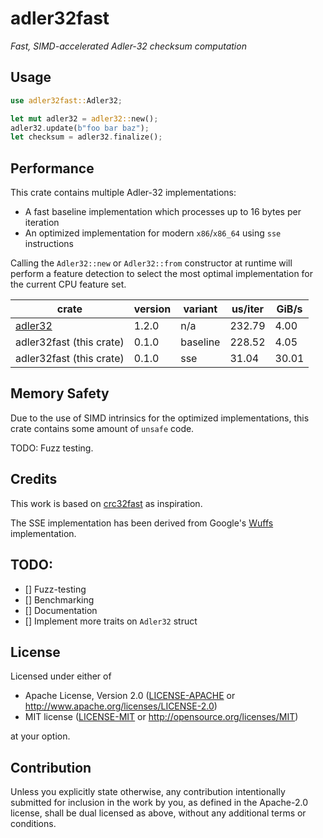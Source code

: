 # adler32fast

_Fast, SIMD-accelerated Adler-32 checksum computation_

## Usage

```rust
use adler32fast::Adler32;

let mut adler32 = adler32::new();
adler32.update(b"foo bar baz");
let checksum = adler32.finalize();
```

## Performance

This crate contains multiple Adler-32 implementations:

- A fast baseline implementation which processes up to 16 bytes per iteration
- An optimized implementation for modern `x86`/`x86_64` using `sse` instructions

Calling the `Adler32::new` or `Adler32::from` constructor at runtime will perform a feature detection to
select the most optimal implementation for the current CPU feature set.

| crate                                       | version | variant   | us/iter | GiB/s |
|---------------------------------------------|---------|-----------|---------|-------|
| [adler32](https://crates.io/crates/adler32) | 1.2.0   | n/a       |  232.79 |  4.00 |
| adler32fast (this crate)                    | 0.1.0   | baseline  |  228.52 |  4.05 |
| adler32fast (this crate)                    | 0.1.0   | sse       |   31.04 | 30.01 |

## Memory Safety

Due to the use of SIMD intrinsics for the optimized implementations, this crate contains some amount of `unsafe` code.

TODO: Fuzz testing.

## Credits

This work is based on [crc32fast](https://crates.io/crates/crc32fast) as inspiration.

The SSE implementation has been derived from Google's [Wuffs](https://github.com/google/wuffs/tree/main/std/adler32)
implementation.

## TODO:
- [] Fuzz-testing
- [] Benchmarking
- [] Documentation
- [] Implement more traits on `Adler32` struct

## License

Licensed under either of

 * Apache License, Version 2.0
   ([LICENSE-APACHE](LICENSE-APACHE) or http://www.apache.org/licenses/LICENSE-2.0)
 * MIT license
   ([LICENSE-MIT](LICENSE-MIT) or http://opensource.org/licenses/MIT)

at your option.

## Contribution

Unless you explicitly state otherwise, any contribution intentionally submitted
for inclusion in the work by you, as defined in the Apache-2.0 license, shall be
dual licensed as above, without any additional terms or conditions.
